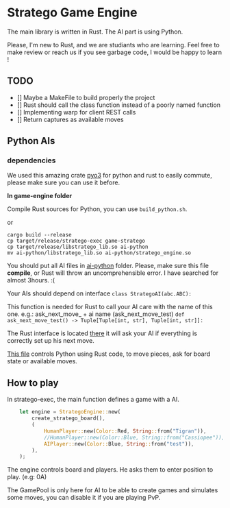 # Stratego Game Engine

The main library is written in Rust. The AI part is using Python.

Please, I'm new to Rust, and we are studiants who are learning. Feel free to make review or reach us if you see garbage code, I would be happy to learn !

## TODO
- [] Maybe a MakeFile to build properly the project
- [] Rust should call the class function instead of a poorly named function
- [] Implementing warp for client REST calls
- [] Return captures as available moves

## Python AIs 

### dependencies 
We used this amazing crate [pyo3](https://github.com/PyO3/pyo3) for python and rust to easily commute, please make sure you can use it before.

**In game-engine folder**

Compile Rust sources for Python, you can use `build_python.sh`.

or 

```shell
cargo build --release
cp target/release/stratego-exec game-stratego
cp target/release/libstratego_lib.so ai-python
mv ai-python/libstratego_lib.so ai-python/stratego_engine.so
```

You should put all AI files in [ai-python](https://github.com/pr0gen/stratego/tree/develop/game-engine/ai-python) folder. Please, make sure this file **compile**, or Rust will throw an uncomprehensible error. I have searched for almost 3hours. :(

Your AIs should depend on interface `class StrategoAI(abc.ABC):`


This function is needed for Rust to call your AI care with the name of this one.
e.g.: ask_next_move_ + ai name (ask_next_move_test)
`def ask_next_move_test() -> Tuple[Tuple[int, str], Tuple[int, str]]:`

The Rust interface is located [there](https://github.com/pr0gen/stratego/tree/develop/game-engine/stratego-lib/src/player/ai_player.rs)
it will ask your AI if everything is correctly set up his next move.

[This file](https://github.com/pr0gen/stratego/tree/develop/game-engine/stratego-lib/src/py_bindings/mod.rs) controls Python using Rust code, to move pieces, ask for board state or available moves.


## How to play 

In stratego-exec, the main function defines a game with a AI.
```rust
    let engine = StrategoEngine::new(
        create_stratego_board(),
        (
            HumanPlayer::new(Color::Red, String::from("Tigran")),
            //HumanPlayer::new(Color::Blue, String::from("Cassiopee")),
            AIPlayer::new(Color::Blue, String::from("test")),
        ),
    );
```
The engine controls board and players. He asks them to enter position to play. (e.g: 0A)

The GamePool is only here for AI to be able to create games and simulates some moves, you can disable it if you are playing PvP.

